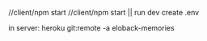//client/npm start
//client/npm start || run dev
create .env

in server:
heroku git:remote -a eloback-memories

